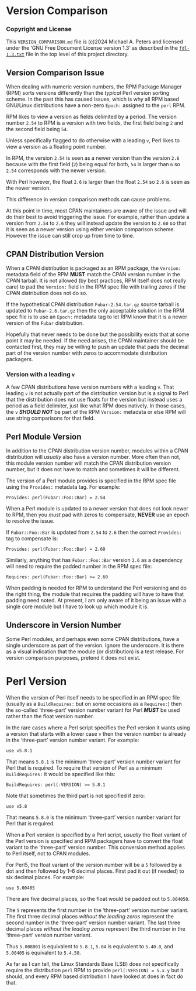 Version Comparison
==================

### Copyright and License

This `VERSION_COMPARISON.md` file is (c)2024 Michael A. Peters and licensed
under the ‘GNU Free Document License version 1.3’ as described in the
[`fdl-1.3.txt`](fdl-1.3.txt) file in the top level of this project directory.


Version Comparison Issue
------------------------

When dealing with numeric version numbers, the RPM Package Manager (RPM) sorts
versions differently than the *typical* Perl version sorting scheme. In the
past this has caused issues, which is why all RPM based GNU/Linux distributions
have a non-zero `Epoch:` assigned to the `perl` RPM.

RPM likes to view a version as fields delimited by a period. The version number
`2.54` to RPM is a version with two fields, the first field being `2` and the
second field being `54`.

Unless specifically flagged to do otherwise with a leading `v`, Perl likes to
view a version as a floating point number.

In RPM, the version `2.54` is seen as a newer version than the version `2.6`
because with the first field (`2`) being equal for both, `54` is larger than `6`
so `2.54` corresponds with the newer version.

With Perl however, the float `2.6` is larger than the float `2.54` so `2.6` is
seen as the newer version.

This difference in version comparison methods can cause problems.

At this point in time, most CPAN maintainers are aware of the issue and will do
their best to avoid triggering the issue. For example, rather than update a
version from `2.54` to `2.6` they will instead update the version to `2.60` so
that it is seen as a newer version using either version comparison scheme.
However the issue can still crop up from time to time.


CPAN Distribution Version
-------------------------

When a CPAN distribution is packaged as an RPM package, the `Version:` metadata
field of the RPM __MUST__ match the CPAN version number in the CPAN tarball.
It is not allowed (by best practices, RPM itself does not really care) to pad
the `Version:` field in the RPM spec file with trailing zeros if the CPAN
distribution does not do so.

If the hypothetical CPAN distribution `Fubar-2.54.tar.gz` source tarball is
updated to `Fubar-2.6.tar.gz` then the only acceptable solution in the RPM
spec file is to use an `Epoch:` metadata tag to let RPM know that it is a newer
version of the `Fubar` distribution.

Hopefully that never needs to be done but the possibility exists that at some
point it may be needed. If the need arises, the CPAN maintainer should be
contacted first, they may be willing to push an update that pads the decimal
part of the version number with zeros to accommodate distribution packagers.

### Version with a leading `v`

A few CPAN distributions have version numbers with a leading `v`. That leading
`v` is not actually part of the distribution version but is a signal to Perl
that the distribution does not use floats for the version but instead uses a
period as a field delimiter, just like what RPM does natively. In those cases,
the `v` __*SHOULD NOT*__ be part of the RPM `Version:` metadata or else RPM
will use string comparisons for that field.


Perl Module Version
-------------------

In addition to the CPAN distribution version number, modules within a CPAN
distribution will *usually* also have a version number. More often than not,
this module version number will match the CPAN distribution version number, but
it does not have to match and sometimes it will be different.

The version of a Perl module provides is specified in the RPM spec file using
the `Provides:` metadata tag. For example:

    Provides: perl(Fubar::Foo::Bar) = 2.54

When a Perl module is updated to a newer version that does not look newer to
RPM, then you *must* pad with zeros to compensate, __NEVER__ use an epoch to
resolve the issue.

If `Fubar::Foo::Bar` is updated from `2.54` to `2.6` then the correct
`Provides:` tag to compensate is:

    Provides: perl(Fubar::Foo::Bar) = 2.60

Similarly, anything that has `Fubar::Foo::Bar` version `2.6` as a dependency
will need to require the padded number in the RPM spec file:

    Requires: perl(Fubar::Foo::Bar) >= 2.60

When padding is needed for RPM to understand the Perl versioning and do the
right thing, the module that requires the padding will have to have that padding
need noted. At present, I am only aware of it being an issue with a single core
module but I have to look up which module it is.


Underscore in Version Number
----------------------------

Some Perl modules, and perhaps even some CPAN distributions, have a single
underscore as part of the version. Ignore the underscore. It is there as a
visual indication that the module (or distribution) is a test release. For
version comparison purposes, pretend it does not exist.


Perl Version
============

When the version of Perl itself needs to be specified in an RPM spec file
(usually as a `BuildRequires:` but on some occasions as a `Requires:`) then the
so-called ‘three-part’ version number variant for Perl __*MUST*__ be used rather
than the float version number.

In the rare cases where a Perl script specifies the Perl version it wants using
a version that starts with a lower case `v` then the version number is already
in the ‘three-part’ version number variant. For example:

    use v5.8.1

That means `5.8.1` is the minimum ‘three-part’ version number variant for Perl
that is required. To require that version of Perl as a minimum `BuildRequires:`
it would be specified like this:

    BuildRequires: perl(:VERSION) >= 5.8.1

Note that sometimes the third part is not specified if zero:

    use v5.8

That means `5.8.0` is the minimum ‘three-part’ version number variant for Perl
that is required.

When a Perl version is specified by a Perl script, *usually* the float variant
of the Perl version is specified and RPM packagers have to convert the float
variant to the ‘three-part’ version number. This conversion method applies to
Perl itself, not to CPAN modules.

For Perl5, the float variant of the version number will be a `5` followed by a
dot and then followed by 1–6 decimal places. First pad it out (if needed) to
six decimal places. For example:

    use 5.00405

There are five decimal places, so the float would be padded out to `5.004050`.

The `5` represents the first number in the ‘three-part’ version number variant.
The first three decimal places *without the leading zeros* represent the second
number in the ‘three-part’ version number variant. The last three decimal places
*without the leading zeros* represent the third number in the ‘three-part’
version number variant.

Thus `5.008001` is equivalent to `5.8.1`, `5.04` is equivalent to `5.40.0`, and
`5.00405` is equivalent to `5.4.50`.

As far as I can tell, the Linux Standards Base (LSB) does not specifically
require the distribution `perl` RPM to provide `perl(:VERSION) = 5.x.y` but it
should, and every RPM based distribution I have looked at does in fact do that.



















